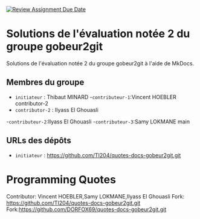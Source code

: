 [![Review Assignment Due Date](https://classroom.github.com/assets/deadline-readme-button-22041afd0340ce965d47ae6ef1cefeee28c7c493a6346c4f15d667ab976d596c.svg)](https://classroom.github.com/a/QPRNiqfX)

# Solutions de l'évaluation notée 2 du groupe gobeur2git

Solutions de l'évaluation notée 2 du groupe gobeur2git à l'aide de MkDocs.

## Membres du groupe

- `initiateur` : Thibaut MINARD
-`contributeur-1`:Vincent HOEBLER
contributor-2
- `contributor-2` : Ilyass El Ghouasli

-`contributeur-2`:Ilyass El Ghouasli
-`contributeur-3`:Samy LOKMANE
main

## URLs des dépôts

- `initiateur` : https://github.com/TI204/quotes-docs-gobeur2git.git


# Programming Quotes

Contributor: Vincent HOEBLER,Samy LOKMANE,Ilyass El Ghouasli
Fork: https://github.com/TI204/quotes-docs-gobeur2git.git
Fork:https://github.com/DORFOX69/quotes-docs-gobeur2git.git


